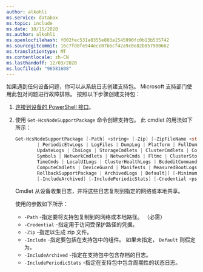 ```yaml
---
author: alkohli
ms.service: databox
ms.topic: include
ms.date: 10/15/2020
ms.author: alkohli
ms.openlocfilehash: f002fec531a0355e803a1545990fc0b13b535742
ms.sourcegitcommit: 16c7fd8fe944ece07b6cf42a9c0e82b057900662
ms.translationtype: MT
ms.contentlocale: zh-CN
ms.lasthandoff: 12/03/2020
ms.locfileid: "96581608"
---
```

如果遇到任何设备问题，你可以从系统日志创建支持包。 Microsoft 支持部门使用此包对问题进行故障排除。 按照以下步骤创建支持包：

1. [连接到设备的 PowerShell 接口](#connect-to-the-powershell-interface)。
2. 使用 `Get-HcsNodeSupportPackage` 命令创建支持包。 此 cmdlet 的用法如下所示：

    ```powershell
    Get-HcsNodeSupportPackage [-Path] <string> [-Zip] [-ZipFileName <string>] [-Include {None | RegistryKeys | EtwLogs
            | PeriodicEtwLogs | LogFiles | DumpLog | Platform | FullDumps | MiniDumps | ClusterManagementLog | ClusterLog |
            UpdateLogs | CbsLogs | StorageCmdlets | ClusterCmdlets | ConfigurationCmdlets | KernelDump | RollbackLogs |
            Symbols | NetworkCmdlets | NetworkCmds | Fltmc | ClusterStorageLogs | UTElement | UTFlag | SmbWmiProvider |
            TimeCmds | LocalUILogs | ClusterHealthLogs | BcdeditCommand | BitLockerCommand | DirStats | ComputeRolesLogs |
            ComputeCmdlets | DeviceGuard | Manifests | MeasuredBootLogs | Stats | PeriodicStatLogs | MigrationLogs |
            RollbackSupportPackage | ArchivedLogs | Default}] [-MinimumTimestamp <datetime>] [-MaximumTimestamp <datetime>]
            [-IncludeArchived] [-IncludePeriodicStats] [-Credential <pscredential>]  [<CommonParameters>]
    ```

    Cmdlet 从设备收集日志，并将这些日志复制到指定的网络或本地共享。

    使用的参数如下所示：

    - `-Path` -指定要将支持包复制到的网络或本地路径。 （必需）
    - `-Credential` -指定用于访问受保护路径的凭据。
    - `-Zip` -指定以生成 zip 文件。
    - `-Include` -指定要包括在支持包中的组件。 如果未指定， `Default` 则假定为。
    - `-IncludeArchived` -指定在支持包中包含存档的日志。
    - `-IncludePeriodicStats` -指定在支持包中包含周期性的状态日志。

    
